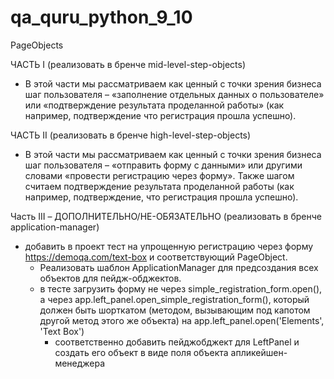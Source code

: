 # qa_quru_python_9_10

PageObjects

ЧАСТЬ I (реализовать в бренче mid-level-step-objects)
* В этой части мы рассматриваем как ценный c точки зрения бизнеса шаг пользователя – «заполнение отдельных данных о
пользователе» или «подтверждение результата проделанной работы» (как например, подтверждение что регистрация прошла
успешно).

ЧАСТЬ II (реализовать в бренче high-level-step-objects)
* В этой части мы рассматриваем как ценный c точки зрения бизнеса шаг пользователя – «отправить форму с данными» или
другими словами «провести регистрацию через форму». Также шагом считаем подтверждение результата проделанной работы (как
например, подтверждение, что регистрация прошла успешно).

Часть III – ДОПОЛНИТЕЛЬНО/НЕ-ОБЯЗАТЕЛЬНО (реализовать в бренче application-manager)
* добавить в проект тест на упрощенную регистрацию через форму https://demoqa.com/text-box  и соответствующий
  PageObject.
    * Реализовать шаблон ApplicationManager для предсоздания всех объектов для пейдж-обджектов.
    * в тесте загрузить форму не через simple_registration_form.open(), а через
    app.left_panel.open_simple_registration_form(), который должен быть шорткатом (методом, вызывающим под капотом
        другой метод этого же объекта) на app.left_panel.open('Elements', 'Text Box')
      * cоответственно добавить пейджобджект для LeftPanel и создать его объект в виде поля объекта
              апликейшен-менеджера